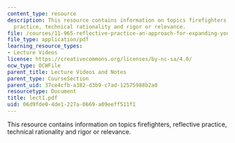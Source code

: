 ```yaml
---
content_type: resource
description: This resource contains information on topics firefighters, reflective
  practice, technical rationality and rigor or relevance.
file: /courses/11-965-reflective-practice-an-approach-for-expanding-your-learning-frontiers-january-iap-2007/06d9fde04de1227a0669a09eeff511f1_lect1.pdf
file_type: application/pdf
learning_resource_types:
- Lecture Videos
license: https://creativecommons.org/licenses/by-nc-sa/4.0/
ocw_type: OCWFile
parent_title: Lecture Videos and Notes
parent_type: CourseSection
parent_uid: 37ce4cfb-a382-d3b9-c7ad-12575988b2a0
resourcetype: Document
title: lect1.pdf
uid: 06d9fde0-4de1-227a-0669-a09eeff511f1
---
```

This resource contains information on topics firefighters, reflective practice, technical rationality and rigor or relevance.